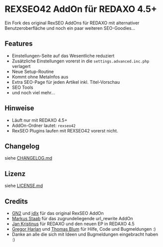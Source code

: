 REXSEO42 AddOn für REDAXO 4.5+
==============================

Ein Fork des original RexSEO AddOns für REDAXO mit alternativer Benutzeroberfläche und noch ein paar weiteren SEO-Goodies...

Features
--------

* Einstellungen-Seite auf das Wesentliche reduziert 
* Zusätzliche Einstellungen vorerst in die `settings.advanced.inc.php` verlagert
* Neue Setup-Routine
* Kommt ohne MetaInfos aus
* Extra SEO-Page für jeden Artikel inkl. Titel-Vorschau
* SEO Tools
* und noch viel mehr...

Hinweise
--------

* Läuft nur mit REDAXO 4.5+
* AddOn-Ordner lautet: `rexseo42`
* RexSEO Plugins laufen mit REXSEO42 vorerst nicht.

Changelog
---------

siehe [CHANGELOG.md](CHANGELOG.md)

Lizenz
------

siehe [LICENSE.md](LICENSE.md)

Credits
-------

* [GN2](https://github.com/gn2netwerk) und [jdlx](https://github.com/jdlx) für das original RexSEO AddOn
* [Markus Staab](https://github.com/staabm) für das zugrundeliegende url_rewrite AddOn
* [Jan Kristinus](http://github.com/dergel) für REDAXO und den neuen EP in REDAXO 4.5
* [Gregor Harlan](https://github.com/gharlan) und [Thomas Blum](https://github.com/tbaddade) für Hilfe, Code und Bugmeldungen :)
* Danke an alle die sich mit Ideen und Bugmeldungen eingebracht haben :)

